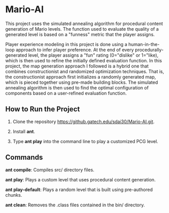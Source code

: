 # Mario-AI  

This project uses the simulated annealing algorithm for procedural content generation of Mario levels. The function used to
evaluate the quality of a generated level is based on a "funness" metric that the player assigns.

Player experience
modeling in this project is done using a human-in-the-loop approach to infer player preference. At the end of every
procedurally-generated level, the player assigns a "fun" rating (0="dislike" or 1="like), which is then used to refine the initially defined evaluation function.
In this project, the map generation approach I followed is a hybrid one that combines constructionist and randomized optimization techniques.
That is, the constructionist approach first initializes a randomly generated map, which is pieced together using pre-made building blocks. The simulated
annealing algorithm is then used to find the optimal configuration of components based on a user-refined evaluation
function.

## How to Run the Project

1.  Clone the repository https://github.gatech.edu/sdai30/Mario-AI.git.

2.  Install **ant**.

3.  Type **ant play** into the command line to play a customized PCG level.

## Commands
**ant compile**: Compiles src/ directory files.

**ant play**: Plays a custom level that uses procedural content generation.

**ant play-default**: Plays a random level that is built using pre-authored chunks.

**ant clean**: Removes the .class files contained in the bin/ directory.
